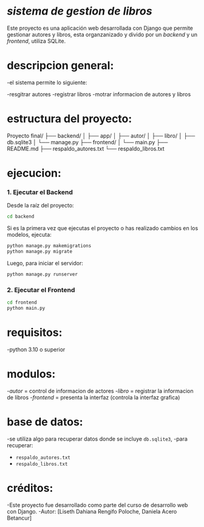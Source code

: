 # *sistema de gestion de libros*

Este proyecto es una aplicación web desarrollada con Django que permite gestionar autores y libros, esta organzanizado y divido por un *backend* y un *frontend*, utiliza SQLite.

# descripcion general:

-el sistema permite lo siguiente:

-resgitrar autores
-registrar libros
-motrar informacion de autores y libros 


# estructura del proyecto:

Proyecto final/
├── backend/
│   ├── app/
│   ├── autor/
│   ├── libro/
│   ├── db.sqlite3
│   └── manage.py
├── frontend/
│   └── main.py
├── README.md
├── respaldo_autores.txt
└── respaldo_libros.txt

# ejecucion:

### 1. Ejecutar el Backend

Desde la raíz del proyecto:

```bash
cd backend
```

Si es la primera vez que ejecutas el proyecto o has realizado cambios en los modelos, ejecuta:

```bash
python manage.py makemigrations
python manage.py migrate
```

Luego, para iniciar el servidor:

```bash
python manage.py runserver
```

### 2. Ejecutar el Frontend

```bash
cd frontend
python main.py
```

# requisitos:

-python 3.10 o superior 

# modulos:

-*autor* = control de informacion de actores
-*libro* = registrar la informacion de libros
-*frontend* = presenta la interfaz (controla la interfaz grafica)

# base de datos:
-se utiliza algo para recuperar datos donde se incluye `db.sqlite3`,
-para recuperar:
  - `respaldo_autores.txt`
  - `respaldo_libros.txt`

# créditos:

-Este proyecto fue desarrollado como parte del curso de desarrollo web con Django.
-Autor: [Liseth Dahiana Rengifo Poloche, Daniela Acero Betancur]
